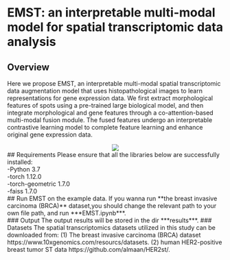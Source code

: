 # EMST: an interpretable multi-modal model for spatial transcriptomic data analysis
## Overview
Here we propose EMST, an interpretable multi-modal spatial transcriptomic data augmentation model that uses histopathological images to learn representations for gene expression data. We first extract morphological features of spots using a pre-trained large biological model, and then integrate morphological and gene features through a co-attention-based multi-modal fusion module. The fused features undergo an interpretable contrastive learning model to complete feature learning and enhance original gene expression data.<br>
<div align="center">
  <img src="(https://github.com/bioszhr/EMST/blob/main/results/EMST.png)">
</div>
## Requirements
Please ensure that all the libraries below are successfully installed:<br>
-Python 3.7<br>
-torch 1.12.0<br>
-torch-geometric 1.7.0<br>
-faiss 1.7.0<br>
## Run EMST on the example data.
If you wanna run **the breast invasive carcinoma (BRCA)** dataset,you should change the relevant path to your own file path, and run ***EMST.ipynb***.<br>
### Output
The output results will be stored in the dir ***results***.
### Datasets
The spatial transcriptomics datasets utilized in this study can be downloaded from: (1) The breast invasive carcinoma
 (BRCA) dataset https://www.10xgenomics.com/resourcs/datasets. (2) human HER2-positive breast
 tumor ST data https://github.com/almaan/HER2st/.
